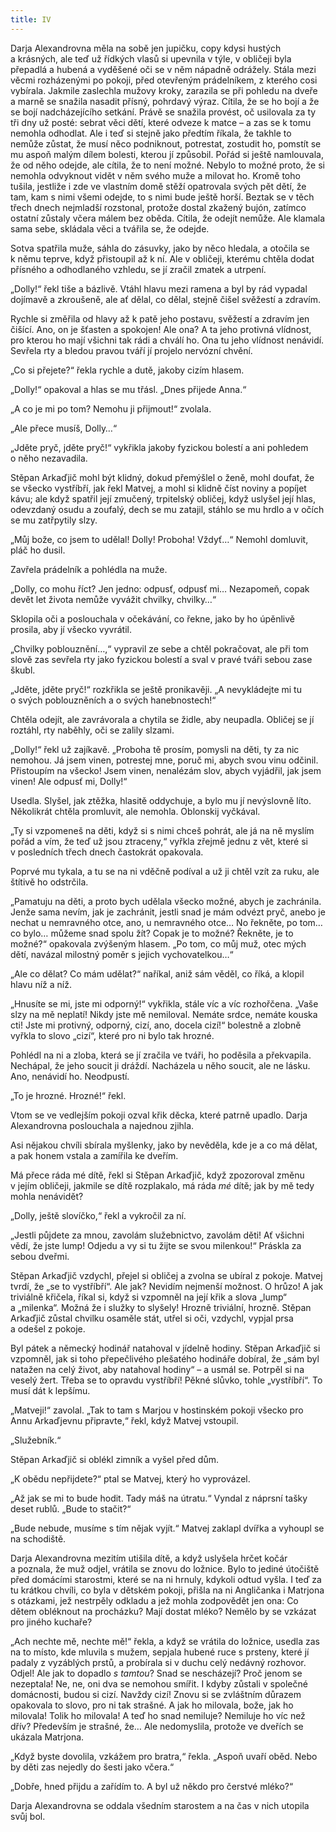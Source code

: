 ```yaml
---
title: IV
---
```


Darja Alexandrovna měla na sobě jen jupičku, copy kdysi hustých a krásných, ale teď už řídkých vlasů si upevnila v týle, v obličeji byla přepadlá a hubená a vyděšené oči se v něm nápadně odrážely. Stála mezi věcmi rozházenými po pokoji, před otevřeným prádelníkem, z kterého cosi vybírala. Jakmile zaslechla mužovy kroky, zarazila se při pohledu na dveře a marně se snažila nasadit přísný, pohrdavý výraz. Cítila, že se ho bojí a že se bojí nadcházejícího setkání. Právě se snažila provést, oč usilovala za ty tři dny už posté: sebrat věci dětí, které odveze k matce – a zas se k tomu nemohla odhodlat. Ale i teď si stejně jako předtím říkala, že takhle to nemůže zůstat, že musí něco podniknout, potrestat, zostudit ho, pomstít se mu aspoň malým dílem bolesti, kterou jí způsobil. Pořád si ještě namlouvala, že od něho odejde, ale cítila, že to není možné. Nebylo to možné proto, že si nemohla odvyknout vidět v něm svého muže a milovat ho. Kromě toho tušila, jestliže i zde ve vlastním domě stěží opatrovala svých pět dětí, že tam, kam s nimi všemi odejde, to s nimi bude ještě horší. Beztak se v těch třech dnech nejmladší rozstonal, protože dostal zkažený bujón, zatímco ostatní zůstaly včera málem bez oběda. Cítila, že odejít nemůže. Ale klamala sama sebe, skládala věci a tvářila se, že odejde.

Sotva spatřila muže, sáhla do zásuvky, jako by něco hledala, a otočila se k němu teprve, když přistoupil až k ní. Ale v obličeji, kterému chtěla dodat přísného a odhodlaného vzhledu, se jí zračil zmatek a utrpení.

„Dolly!“ řekl tiše a bázlivě. Vtáhl hlavu mezi ramena a byl by rád vypadal dojímavě a zkroušeně, ale ať dělal, co dělal, stejně čišel svěžestí a zdravím.

Rychle si změřila od hlavy až k patě jeho postavu, svěžestí a zdravím jen čišící. Ano, on je šťasten a spokojen! Ale ona? A ta jeho protivná vlídnost, pro kterou ho mají všichni tak rádi a chválí ho. Ona tu jeho vlídnost nenávidí. Sevřela rty a bledou pravou tváří jí projelo nervózní chvění.

„Co si přejete?“ řekla rychle a dutě, jakoby cizím hlasem.

„Dolly!“ opakoval a hlas se mu třásl. „Dnes přijede Anna.“

„A co je mi po tom? Nemohu ji přijmout!“ zvolala.

„Ale přece musíš, Dolly…“

„Jděte pryč, jděte pryč!“ vykřikla jakoby fyzickou bolestí a ani pohledem o něho nezavadila.

Stěpan Arkaďjič mohl být klidný, dokud přemýšlel o ženě, mohl doufat, že se všecko vystříbří, jak řekl Matvej, a mohl si klidně číst noviny a popíjet kávu; ale když spatřil její zmučený, trpitelský obličej, když uslyšel její hlas, odevzdaný osudu a zoufalý, dech se mu zatajil, stáhlo se mu hrdlo a v očích se mu zatřpytily slzy.

„Můj bože, co jsem to udělal! Dolly! Proboha! Vždyť…“ Nemohl domluvit, pláč ho dusil.

Zavřela prádelník a pohlédla na muže.

„Dolly, co mohu říct? Jen jedno: odpusť, odpusť mi… Nezapomeň, copak devět let života nemůže vyvážit chvilky, chvilky…“

Sklopila oči a poslouchala v očekávání, co řekne, jako by ho úpěnlivě prosila, aby jí všecko vyvrátil.

„Chvilky poblouznění…,“ vypravil ze sebe a chtěl pokračovat, ale při tom slově zas sevřela rty jako fyzickou bolestí a sval v pravé tváři sebou zase škubl.

„Jděte, jděte pryč!“ rozkřikla se ještě pronikavěji. „A nevykládejte mi tu o svých poblouzněních a o svých hanebnostech!“

Chtěla odejít, ale zavrávorala a chytila se židle, aby neupadla. Obličej se jí roztáhl, rty naběhly, oči se zalily slzami.

„Dolly!“ řekl už zajíkavě. „Proboha tě prosím, pomysli na děti, ty za nic nemohou. Já jsem vinen, potrestej mne, poruč mi, abych svou vinu odčinil. Přistoupím na všecko! Jsem vinen, nenalézám slov, abych vyjádřil, jak jsem vinen! Ale odpusť mi, Dolly!“

Usedla. Slyšel, jak ztěžka, hlasitě oddychuje, a bylo mu jí nevýslovně líto. Několikrát chtěla promluvit, ale nemohla. Oblonskij vyčkával.

„Ty si vzpomeneš na děti, když si s nimi chceš pohrát, ale já na ně myslím pořád a vím, že teď už jsou ztraceny,“ vyřkla zřejmě jednu z vět, které si v posledních třech dnech častokrát opakovala.

Poprvé mu tykala, a tu se na ni vděčně podíval a už ji chtěl vzít za ruku, ale štítivě ho odstrčila.

„Pamatuju na děti, a proto bych udělala všecko možné, abych je zachránila. Jenže sama nevím, jak je zachránit, jestli snad je mám odvézt pryč, anebo je nechat u nemravného otce, ano, u nemravného otce… No řekněte, po tom… co bylo… můžeme snad spolu žít? Copak je to možné? Řekněte, je to možné?“ opakovala zvýšeným hlasem. „Po tom, co můj muž, otec mých dětí, navázal milostný poměr s jejich vychovatelkou…“

„Ale co dělat? Co mám udělat?“ naříkal, aniž sám věděl, co říká, a klopil hlavu níž a níž.

„Hnusíte se mi, jste mi odporný!“ vykřikla, stále víc a víc rozhořčena. „Vaše slzy na mě neplatí! Nikdy jste mě nemiloval. Nemáte srdce, nemáte kouska cti! Jste mi protivný, odporný, cizí, ano, docela cizí!“ bolestně a zlobně vyřkla to slovo „cizí“, které pro ni bylo tak hrozné.

Pohlédl na ni a zloba, která se jí zračila ve tváři, ho poděsila a překvapila. Nechápal, že jeho soucit ji dráždí. Nacházela u něho soucit, ale ne lásku. Ano, nenávidí ho. Neodpustí.

„To je hrozné. Hrozné!“ řekl.

Vtom se ve vedlejším pokoji ozval křik děcka, které patrně upadlo. Darja Alexandrovna poslouchala a najednou zjihla.

Asi nějakou chvíli sbírala myšlenky, jako by nevěděla, kde je a co má dělat, a pak honem vstala a zamířila ke dveřím.

Má přece ráda mé dítě, řekl si Stěpan Arkaďjič, když zpozoroval změnu v jejím obličeji, jakmile se dítě rozplakalo, má ráda _mé_ dítě; jak by mě tedy mohla nenávidět?

„Dolly, ještě slovíčko,“ řekl a vykročil za ní.

„Jestli půjdete za mnou, zavolám služebnictvo, zavolám děti! Ať všichni vědí, že jste lump! Odjedu a vy si tu žijte se svou milenkou!“ Práskla za sebou dveřmi.

Stěpan Arkaďjič vzdychl, přejel si obličej a zvolna se ubíral z pokoje. Matvej tvrdí, že „se to vystříbří“. Ale jak? Nevidím nejmenší možnost. O hrůzo! A jak triviálně křičela, říkal si, když si vzpomněl na její křik a slova „lump“ a „milenka“. Možná že i služky to slyšely! Hrozně triviální, hrozně. Stěpan Arkaďjič zůstal chvilku osaměle stát, utřel si oči, vzdychl, vypjal prsa a odešel z pokoje.

Byl pátek a německý hodinář natahoval v jídelně hodiny. Stěpan Arkaďjič si vzpomněl, jak si toho přepečlivého plešatého hodináře dobíral, že „sám byl natažen na celý život, aby natahoval hodiny“ – a usmál se. Potrpěl si na veselý žert. Třeba se to opravdu vystříbří! Pěkné slůvko, tohle „vystříbří“. To musí dát k lepšímu.

„Matveji!“ zavolal. „Tak to tam s Marjou v hostinském pokoji všecko pro Annu Arkaďjevnu připravte,“ řekl, když Matvej vstoupil.

„Služebník.“

Stěpan Arkaďjič si oblékl zimník a vyšel před dům.

„K obědu nepřijdete?“ ptal se Matvej, který ho vyprovázel.

„Až jak se mi to bude hodit. Tady máš na útratu.“ Vyndal z náprsní tašky deset rublů. „Bude to stačit?“

„Bude nebude, musíme s tím nějak vyjít.“ Matvej zaklapl dvířka a vyhoupl se na schodiště.

Darja Alexandrovna mezitím utišila dítě, a když uslyšela hrčet kočár a poznala, že muž odjel, vrátila se znovu do ložnice. Bylo to jediné útočiště před domácími starostmi, které se na ni hrnuly, kdykoli odtud vyšla. I teď za tu krátkou chvíli, co byla v dětském pokoji, přišla na ni Angličanka i Matrjona s otázkami, jež nestrpěly odkladu a jež mohla zodpovědět jen ona: Co dětem obléknout na procházku? Mají dostat mléko? Nemělo by se vzkázat pro jiného kuchaře?

„Ach nechte mě, nechte mě!“ řekla, a když se vrátila do ložnice, usedla zas na to místo, kde mluvila s mužem, sepjala hubené ruce s prsteny, které jí padaly z vyzáblých prstů, a probírala si v duchu celý nedávný rozhovor. Odjel! Ale jak to dopadlo _s_ _tamtou_? Snad se nescházejí? Proč jenom se nezeptala! Ne, ne, oni dva se nemohou smířit. I kdyby zůstali v společné domácnosti, budou si cizí. Navždy cizí! Znovu si se zvláštním důrazem opakovala to slovo, pro ni tak strašné. A jak ho milovala, bože, jak ho milovala! Tolik ho milovala! A teď ho snad nemiluje? Nemiluje ho víc než dřív? Především je strašné, že… Ale nedomyslila, protože ve dveřích se ukázala Ma­trjona.

„Když byste dovolila, vzkážem pro bratra,“ řekla. „Aspoň uvaří oběd. Nebo by děti zas nejedly do šesti jako včera.“

„Dobře, hned přijdu a zařídím to. A byl už někdo pro čerstvé mléko?“

Darja Alexandrovna se oddala všedním starostem a na čas v nich utopila svůj bol.
